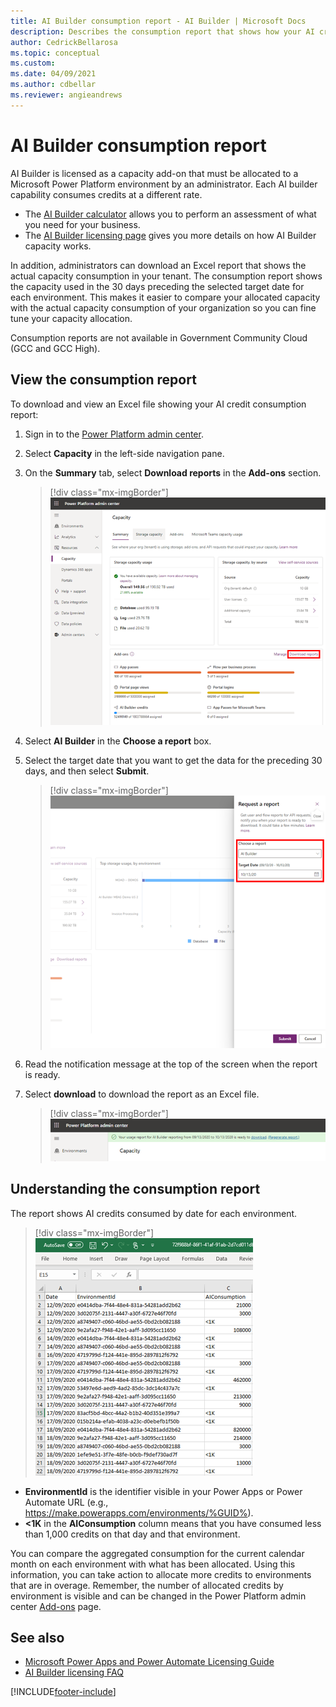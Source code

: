 ```yaml
---
title: AI Builder consumption report - AI Builder | Microsoft Docs
description: Describes the consumption report that shows how your AI credits are being used in the Microsoft Power Platform admin center.
author: CedrickBellarosa
ms.topic: conceptual
ms.custom: 
ms.date: 04/09/2021
ms.author: cdbellar
ms.reviewer: angieandrews
---
```


# AI Builder consumption report

AI Builder is licensed as a capacity add-on that must be allocated to a Microsoft Power Platform environment by an administrator. Each AI builder capability consumes credits at a different rate.

- The [AI Builder calculator](https://flow.microsoft.com/ai-builder-calculator/) allows you to perform an assessment of what you need for your business.
- The [AI Builder licensing page](administer-licensing.md) gives you more details on how AI Builder capacity works.

In addition, administrators can download an Excel report that shows the actual capacity consumption in your tenant. The consumption report shows the capacity used in the 30 days preceding the selected target date for each environment. This makes it easier to compare your allocated capacity with the actual capacity consumption of your organization so you can fine tune your capacity allocation.

Consumption reports are not available in Government Community Cloud (GCC and GCC High).

## View the consumption report

To download and view an Excel file showing your AI credit consumption report:

1. Sign in to the [Power Platform admin center](https://admin.powerplatform.microsoft.com/).

1. Select **Capacity** in the left-side navigation pane.

1. On the **Summary** tab, select **Download reports** in the **Add-ons** section.

    > [!div class="mx-imgBorder"]
    > ![Power Platform admin center capacity screen.](media/ppac-capacity-screen.png "AI Builder credits is located in the 'Add-ons' section")

1. Select **AI Builder** in the **Choose a report** box.

1. Select the target date that you want to get the data for the preceding 30 days, and then select **Submit**.

    > [!div class="mx-imgBorder"]
    > ![Power Platform admin center 'request report' screen.](media/ppac-request-report-screen.png "Choose your settings in the 'Request a report' section")

1. Read the notification message at the top of the screen when the report is ready.

1. Select **download** to download the report as an Excel file.

    > [!div class="mx-imgBorder"]
    > ![Power Platform admin center 'download report' message.](media/ppac-download-message.png "Select 'download' in the message")

## Understanding the consumption report

The report shows AI credits consumed by date for each environment.

 > [!div class="mx-imgBorder"]
 > ![Consumption report.](media/consumption-report.png "Excel file showing your consumption")


- **EnvironmentId** is the identifier visible in your Power Apps or Power Automate URL (e.g., https://make.powerapps.com/environments/%GUID%).
- **<1K** in the **AIConsumption** column means that you have consumed less than 1,000 credits on that day and that environment.

You can compare the aggregated consumption for the current calendar month on each environment with what has been allocated. Using this information, you can take action to allocate more credits to environments that are in overage. Remember, the number of allocated credits by environment is visible and can be changed in the Power Platform admin center [Add-ons](https://admin.powerplatform.microsoft.com/resources/capacity#add-ons) page.

## See also

- [Microsoft Power Apps and Power Automate Licensing Guide](https://go.microsoft.com/fwlink/?LinkId=2085130)<br/>
- [AI Builder licensing FAQ](/power-platform/admin/powerapps-flow-licensing-faq#ai-builder)


[!INCLUDE[footer-include](includes/footer-banner.md)]
